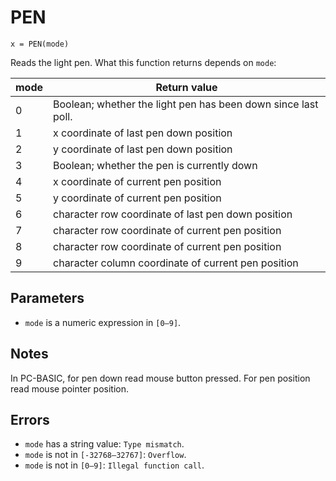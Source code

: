 # PEN 
 `x = PEN(mode)`

Reads the light pen. What this function returns depends on `mode`:

| mode	| Return value |
|-------|--------------|
|0	    |Boolean; whether the light pen has been down since last poll.|
|1	    |x coordinate of last pen down position|
|2	    |y coordinate of last pen down position|
|3	    |Boolean; whether the pen is currently down|
|4	    |x coordinate of current pen position|
|5	    |y coordinate of current pen position|
|6	    |character row coordinate of last pen down position|
|7	    |character row coordinate of current pen position|
|8	    |character row coordinate of current pen position|
|9	    |character column coordinate of current pen position|

## Parameters
* `mode` is a numeric expression in `[0—9]`.

## Notes
In PC-BASIC, for pen down read mouse button pressed. For pen position read mouse pointer position.
## Errors
* `mode` has a string value: `Type mismatch`.
* `mode` is not in `[-32768—32767]`: `Overflow`.
* `mode` is not in `[0—9]`: `Illegal function call`.